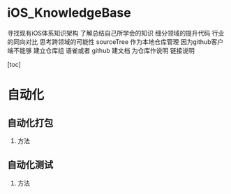 # iOS_KnowledgeBase
寻找现有iOS体系知识架构  了解总结自己所学会的知识  细分领域的提升代码 行业的同向对比  思考跨领域的可能性   sourceTree 作为本地仓库管理 因为github客户端不能够 建立仓库组        语雀或者 github   建文档 为仓库作说明  链接说明

[toc]
# 自动化
## 自动化打包
1. 方法

## 自动化测试
1. 方法
